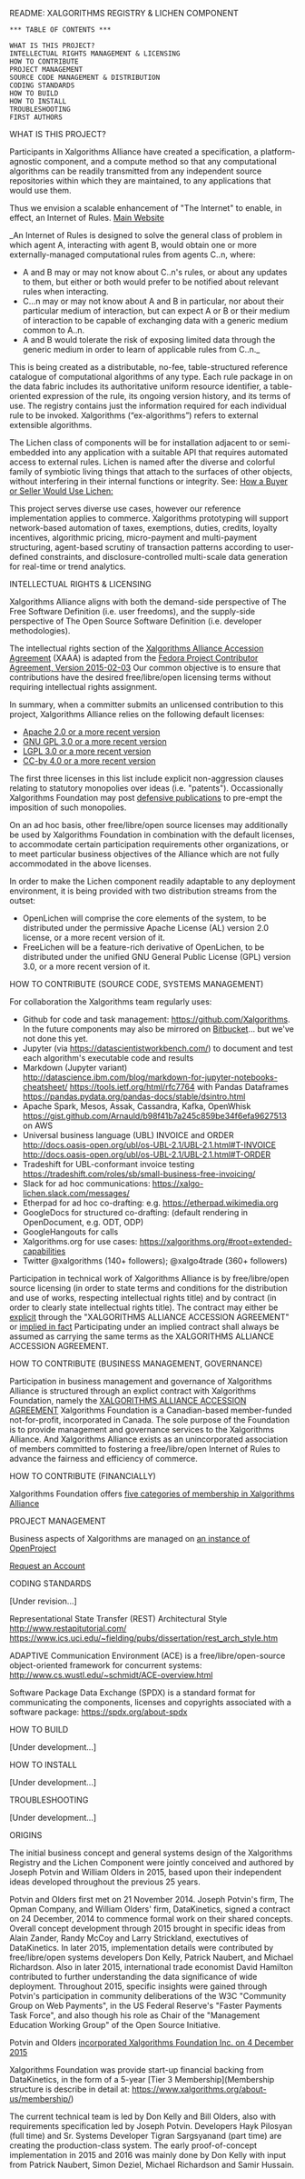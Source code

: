 README: XALGORITHMS REGISTRY & LICHEN COMPONENT

    *** TABLE OF CONTENTS ***

    WHAT IS THIS PROJECT?
    INTELLECTUAL RIGHTS MANAGEMENT & LICENSING
    HOW TO CONTRIBUTE
    PROJECT MANAGEMENT
    SOURCE CODE MANAGEMENT & DISTRIBUTION
    CODING STANDARDS
    HOW TO BUILD
    HOW TO INSTALL
    TROUBLESHOOTING
    FIRST AUTHORS

WHAT IS THIS PROJECT?

Participants in Xalgorithms Alliance have created a specification, a platform-agnostic component, and a compute method so that any computational algorithms can be readily transmitted from any independent source repositories within which they are maintained, to any applications that would use them. 

Thus we envision a scalable enhancement of "The Internet" to enable, in effect, an Internet of Rules. [Main Website](https://www.xalgorithms.org/)

_An Internet of Rules is designed to solve the general class of problem in which agent A, interacting with agent B, would obtain one or more externally-managed computational rules from agents C..n, where:
* A and B may or may not know about C..n's rules, or about any updates to them, but either or both would prefer to be notified about relevant rules when interacting.
* C...n may or may not know about A and B in particular, nor about their particular medium of interaction, but can expect A or B or their medium of interaction to be capable of exchanging data with a generic medium common to A..n.
* A and B would tolerate the risk of exposing limited data through the generic medium in order to learn of applicable rules from C..n._

This is being created as a distributable, no-fee, table-structured reference catalogue of computational algorithms of any type. Each rule package in on the data fabric includes its authoritative uniform resource identifier, a table-oriented expression of the rule, its ongoing version history, and its terms of use. The registry contains just the information required for each individual rule to be invoked. Xalgorithms (“ex-algorithms”) refers to external extensible algorithms. 

The Lichen class of components will be for installation adjacent to or semi-embedded into any application with a suitable API that requires automated access to external rules. Lichen is named after the diverse and colorful family of symbiotic living things that attach to the surfaces of other objects, without interfering in their internal functions or integrity. See: [How a Buyer or Seller Would Use Lichen:](https://github.com/Xalgorithms/xa-arch/wiki/How-a-Buyer-or-Seller-Would-Use-Lichen)

This project serves diverse use cases, however our reference implementation applies to commerce. Xalgorithms prototyping will support network-based automation of taxes, exemptions, duties, credits, loyalty incentives, algorithmic pricing, micro-payment and multi-payment structuring, agent-based scrutiny of transaction patterns according to user-defined constraints, and disclosure-controlled multi-scale data generation for real-time or trend analytics.

INTELLECTUAL RIGHTS & LICENSING

Xalgorithms Alliance aligns with both the demand-side perspective of The Free Software Definition (i.e. user freedoms), and the supply-side perspective of The Open Source Software Definition (i.e. developer methodologies).

The intellectual rights section of the [Xalgorithms Alliance Accession Agreement](https://www.xalgorithms.org/about-us/membership/) (XAAA) is adapted from the [Fedora Project Contributor Agreement, Version 2015-02-03](https://fedoraproject.org/wiki/Legal:Fedora_Project_Contributor_Agreement?rd=Legal:FPCA)  Our common objective is to ensure that contributions have the desired free/libre/open licensing terms without requiring intellectual rights assignment. 

In summary, when a committer submits an unlicensed contribution to this project, Xalgorithms Alliance relies on the following default licenses:
* [Apache 2.0 or a more recent version](https://www.apache.org/licenses/LICENSE-2.0)
* [GNU GPL 3.0 or a more recent version](https://www.gnu.org/licenses/gpl-3.0.en.html)
* [LGPL 3.0 or a more recent version](https://www.gnu.org/licenses/lgpl.html)
* [CC-by 4.0 or a more recent version](https://creativecommons.org/licenses/by/4.0/)

The first three licenses in this list include explicit non-aggression clauses relating to statutory monopolies over ideas (i.e. "patents"). Occassionally Xalgorithms Foundation may post [defensive publications](http://www.defensivepublications.org/) to pre-empt the imposition of such monopolies.

On an ad hoc basis, other free/libre/open source licenses may additionally be used by Xalgorithms Foundation in combination with the default licenses, to accommodate certain participation requirements other organizations, or to meet particular business objectives of the Alliance which are not fully accommodated in the above licenses.

In order to make the Lichen component readily adaptable to any deployment environment, it is being provided with two distribution streams from the outset:
* OpenLichen will comprise the core elements of the system, to be distributed under the permissive Apache License (AL) version 2.0 license, or a more recent version of it.
* FreeLichen will be a feature-rich derivative of OpenLichen, to be distributed under the unified GNU General Public License (GPL) version 3.0, or a more recent version of it.

HOW TO CONTRIBUTE (SOURCE CODE, SYSTEMS MANAGEMENT)

For collaboration the Xalgorithms team regularly uses:
* Github for code and task management: https://github.com/Xalgorithms. In the future components may also be mirrored on [Bitbucket](https://bitbucket.org/)... but we've not done this yet.
* Jupyter (via https://datascientistworkbench.com/) to document and test each algorithm's executable code and results 
* Markdown (Jupyter variant) http://datascience.ibm.com/blog/markdown-for-jupyter-notebooks-cheatsheet/  https://tools.ietf.org/html/rfc7764 with Pandas Dataframes https://pandas.pydata.org/pandas-docs/stable/dsintro.html
* Apache Spark, Mesos, Assak, Cassandra, Kafka, OpenWhisk https://gist.github.com/Arnauld/b98f41b7a245c859be34f6efa9627513 on AWS
* Universal business language (UBL) INVOICE and ORDER http://docs.oasis-open.org/ubl/os-UBL-2.1/UBL-2.1.html#T-INVOICE  http://docs.oasis-open.org/ubl/os-UBL-2.1/UBL-2.1.html#T-ORDER
* Tradeshift for UBL-conformant invoice testing https://tradeshift.com/roles/sb/small-business-free-invoicing/
* Slack for ad hoc communications: https://xalgo-lichen.slack.com/messages/ 
* Etherpad for ad hoc co-drafting: e.g. https://etherpad.wikimedia.org
* GoogleDocs for structured co-drafting: (default rendering in OpenDocument, e.g. ODT, ODP)
* GoogleHangouts for calls
* Xalgorithms.org for use cases: https://xalgorithms.org/#root=extended-capabilities
* Twitter @xalgorithms (140+ followers); @xalgo4trade (360+ followers)

Participation in technical work of Xalgorithms Alliance is by free/libre/open source licensing (in order to state terms and conditions for the distribution and use of works, respecting intellectual rights title) and by contract (in order to clearly state intellectual rights title). The contract may either be [explicit](https://www.xalgorithms.org/about-us/membership/) through the "XALGORITHMS ALLIANCE ACCESSION AGREEMENT" or [implied in fact](https://www.law.cornell.edu/wex/contract_implied_in_fact)  Participating under an implied contract shall always be assumed as carrying the same terms as the XALGORITHMS ALLIANCE ACCESSION AGREEMENT.

HOW TO CONTRIBUTE (BUSINESS MANAGEMENT, GOVERNANCE)

Participation in business management and governance of Xalgorithms Alliance is structured through an explict contract with Xalgorithms Foundation, namely the [XALGORITHMS ALLIANCE ACCESSION AGREEMENT](https://www.xalgorithms.org/about-us/membership/) 
Xalgorithms Foundation is a Canadian-based member-funded not-for-profit, incorporated in Canada. The sole purpose of the Foundation is to provide management and governance services to the Xalgorithms Alliance. And Xalgorithms Alliance exists as an unincorporated association of members committed to fostering a free/libre/open Internet of Rules to advance the fairness and efficiency of commerce.  

HOW TO CONTRIBUTE (FINANCIALLY)

Xalgorithms Foundation offers [five categories of membership in Xalgorithms Alliance](https://xalgorithms.org/participate/)

PROJECT MANAGEMENT

Business aspects of Xalgorithms are managed on [an instance of OpenProject](https://worksite.xalgorithms.org)

[Request an Account](https://worksite.xalgorithms.org/account/register)

CODING STANDARDS

[Under revision...]

Representational State Transfer (REST) Architectural Style 
http://www.restapitutorial.com/
https://www.ics.uci.edu/~fielding/pubs/dissertation/rest_arch_style.htm

ADAPTIVE Communication Environment (ACE) is a free/libre/open-source object-oriented framework for concurrent systems: http://www.cs.wustl.edu/~schmidt/ACE-overview.html

Software Package Data Exchange (SPDX) is a standard format for communicating the components, licenses and copyrights associated with a software package:
https://spdx.org/about-spdx

HOW TO BUILD

[Under development...]

HOW TO INSTALL

[Under development...]

TROUBLESHOOTING

[Under development...]

ORIGINS 

The initial business concept and general systems design of the Xalgorithms Registry and the Lichen Component were jointly conceived and authored by Joseph Potvin and William Olders in 2015, based upon their independent ideas developed throughout the previous 25 years. 

Potvin and Olders first met on 21 November 2014. Joseph Potvin's firm, The Opman Company, and William Olders' firm, DataKinetics, signed a contract on 24 December, 2014 to commence formal work on their shared concepts. Overall concept development through 2015 brought in specific ideas from Alain Zander, Randy McCoy and Larry Strickland, exectutives of DataKinetics. In later 2015, implementation details were contributed by free/libre/open systems developers Don Kelly, Patrick Naubert, and Michael Richardson. Also in later 2015, international trade economist David Hamilton contributed to further understanding the data significance of wide deployment. Throughout 2015, specific insights were gained through Potvin's participation in community deliberations of the W3C "Community Group on Web Payments", in the US Federal Reserve's "Faster Payments Task Force", and also though his role as Chair of the "Management Education Working Group" of the Open Source Initiative.

Potvin and Olders [incorporated Xalgorithms Foundation Inc. on 4 December 2015](https://www.ic.gc.ca/app/scr/cc/CorporationsCanada/fdrlCrpDtls.html?corpId=9537775&V_TOKEN=1458033564814&crpNm=xalgorithms&crpNmbr=&bsNmbr=)

Xalgorithms Foundation was provide start-up financial backing from DataKinetics, in the form of a 5-year [Tier 3 Membership](Membership structure is describe in detail at: https://www.xalgorithms.org/about-us/membership/)

The current technical team is led by Don Kelly and Bill Olders, also with requirements specification led by Joseph Potvin. Developers Hayk Pilosyan (full time) and Sr. Systems Developer Tigran Sargsyanand (part time) are creating the production-class system. The early proof-of-concept implementation in 2015 and 2016 was mainly done by Don Kelly with input from Patrick Naubert, Simon Deziel, Michael Richardson and Samir Hussain. 

